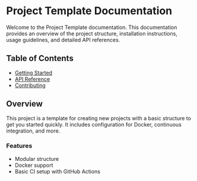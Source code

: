 # Project Template Documentation

Welcome to the Project Template documentation. This documentation provides an overview of the project structure, installation instructions, usage guidelines, and detailed API references.

## Table of Contents

- [Getting Started](getting_started.md)
- [API Reference](api_reference.md)
- [Contributing](../CONTRIBUTING.md)

## Overview

This project is a template for creating new projects with a basic structure to get you started quickly. It includes configuration for Docker, continuous integration, and more.

### Features

- Modular structure
- Docker support
- Basic CI setup with GitHub Actions
